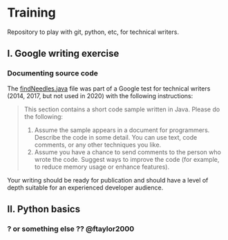 # Training
Repository to play with git, python, etc, for technical writers. 


## I. Google writing exercise
### Documenting source code
The [findNeedles.java](findNeedles.java) file was part of a Google test for technical writers (2014, 2017, but not used in 2020) with the following instructions:

> This section contains a short code sample written in Java. Please do the following:
> 1. Assume the sample appears in a document for programmers. Describe the code in some detail.
> You can use text, code comments, or any other techniques you like.
> 2. Assume you have a chance to send comments to the person who wrote the code. 
> Suggest ways to improve the code (for example, to reduce memory usage or enhance features).

Your writing should be ready for publication and should have a level of depth suitable for an experienced developer audience.

## II. Python basics
### ? or something else ?? @ftaylor2000 
